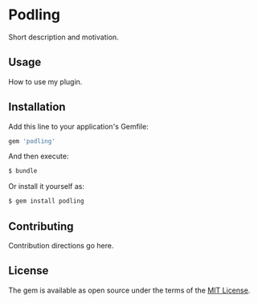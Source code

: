 # Podling
Short description and motivation.

## Usage
How to use my plugin.

## Installation
Add this line to your application's Gemfile:

```ruby
gem 'podling'
```

And then execute:
```bash
$ bundle
```

Or install it yourself as:
```bash
$ gem install podling
```

## Contributing
Contribution directions go here.

## License
The gem is available as open source under the terms of the [MIT License](https://opensource.org/licenses/MIT).
